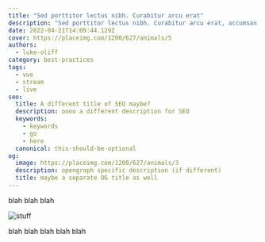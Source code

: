 ```yaml
---
title: "Sed porttitor lectus nibh. Curabitur arcu erat"
description: "Sed porttitor lectus nibh. Curabitur arcu erat, accumsan id imperdiet et, porttitor at sem."
date: 2022-04-21T14:09:44.129Z
cover: https://placeimg.com/1200/627/animals/5
authors:
  - luke-oliff
category: best-practices
tags:
  - vue
  - stream
  - live
seo:
  title: A different title of SEO maybe?
  description: oooo a different description for SEO
  keywords:
    - keywords
    - go
    - here
  canonical: this-should-be-optional
og:
  image: https://placeimg.com/1200/627/animals/3
  description: opengraph specific description (if different)
  title: maybe a separate OG title as well
---
```


blah blah blah

![stuff](https://placeimg.com/1200/627/animals/3 "blah")

blah blah blah blah blah
